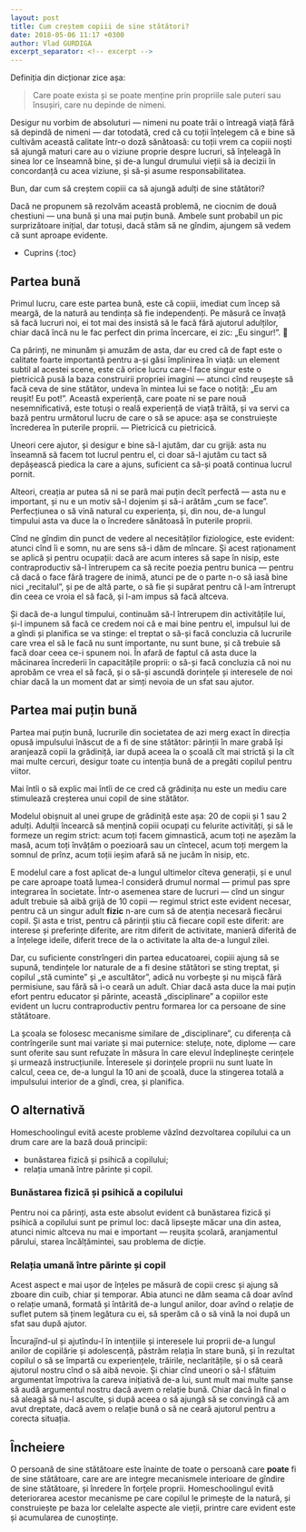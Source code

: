 ```yaml
---
layout: post
title: Cum creștem copiii de sine stătători?
date: 2018-05-06 11:17 +0300
author: Vlad GURDIGA
excerpt_separator: <!-- excerpt -->
---
```

Definiția din dicționar zice așa:

> Care poate exista și se poate menține prin propriile sale puteri sau însușiri,
> care nu depinde de nimeni.

Desigur nu vorbim de absoluturi — nimeni nu poate trăi o întreagă viață fără să
depindă de nimeni — dar totodată, cred că cu toții înțelegem că e bine să
cultivăm această calitate într-o doză sănătoasă: cu toții vrem ca copiii noști
să ajungă maturi care au o viziune proprie despre lucruri, să înțeleagă în sinea
lor ce înseamnă bine, și de-a lungul drumului vieții să ia decizii în
concordanță cu acea viziune, și să-și asume responsabilitatea.

Bun, dar cum să creștem copiii ca să ajungă adulți de sine stătători?

<!-- excerpt -->

Dacă ne propunem să rezolvăm această problemă, ne ciocnim de două chestiuni
— una bună și una mai puțin bună. Ambele sunt probabil un pic surprizătoare
inițial, dar totuși, dacă stăm să ne gîndim, ajungem să vedem că sunt aproape
evidente.

* Cuprins
{:toc}

## Partea bună

Primul lucru, care este partea bună, este că copiii, imediat cum încep să
meargă, de la natură au tendința să fie independenți. Pe măsură ce învață să
facă lucruri noi, ei tot mai des insistă să le facă fără ajutorul adulților,
chiar dacă încă nu le fac perfect din prima încercare, ei zic: „Eu singur!”. 🙂

Ca părinți, ne minunăm și amuzăm de asta, dar eu cred că de fapt este o calitate
foarte importantă pentru a-și găsi împlinirea în viață: un element subtil al
acestei scene, este că orice lucru care-l face singur este o pietricică pusă la
baza construirii propriei imagini — atunci cînd reușește să facă ceva de sine
stătător, undeva în mintea lui se face o notiță: „Eu am reușit! Eu pot!”.
Această experiență, care poate ni se pare nouă nesemnificativă, este totuși
o reală experiență de viață trăită, și va servi ca bază pentru următorul lucru
de care o să se apuce: așa se construiește încrederea în puterile proprii.
— Pietricică cu pietricică.

Uneori cere ajutor, și desigur e bine să-l ajutăm, dar cu grijă: asta nu
înseamnă să facem tot lucrul pentru el, ci doar să-l ajutăm cu tact să
depășească piedica la care a ajuns, suficient ca să-și poată continua lucrul
pornit.

Alteori, creația ar putea să ni se pară mai puțin decît perfectă — asta nu
e important, și nu e un motiv să-l dojenim și să-i arătăm „cum se face”.
Perfecțiunea o să vină natural cu experiența, și, din nou, de-a lungul timpului
asta va duce la o încredere sănătoasă în puterile proprii.

Cînd ne gîndim din punct de vedere al necesităților fiziologice, este evident:
atunci cînd îi e somn, nu are sens să-i dăm de mîncare. Și acest raționament
se aplică și pentru ocupații: dacă are acum interes să sape în nisip, este
contraproductiv să-l întrerupem ca să recite poezia pentru bunica — pentru că
dacă o face fără tragere de inimă, atunci pe de o parte n-o să iasă bine nici
„recitalul”, și pe de altă parte, o să fie și supărat pentru că l-am întrerupt
din ceea ce vroia el să facă, și l-am impus să facă altceva.

Și dacă de-a lungul timpului, continuăm să-l întrerupem din activitățile lui,
și-l impunem să facă ce credem noi că e mai bine pentru el, impulsul lui de
a gîndi și planifica se va stinge: el treptat o să-și facă concluzia că
lucrurile care vrea el să le facă nu sunt importante, nu sunt bune, și că
trebuie să facă doar ceea ce-i spunem noi. În afară de faptul că asta duce la
măcinarea încrederii în capacitățile proprii: o să-și facă concluzia că noi nu
aprobăm ce vrea el să facă, și o să-și ascundă dorințele și interesele de noi
chiar dacă la un moment dat ar simți nevoia de un sfat sau ajutor.

## Partea mai puțin bună

Partea mai puțin bună, lucrurile din societatea de azi merg exact în direcția
opusă impulsului înăscut de a fi de sine stătător: părinții în mare grabă își
aranjează copii la grădiniță, iar după aceea la o școală cît mai strictă și la
cît mai multe cercuri, desigur toate cu intenția bună de a pregăti copilul
pentru viitor.

Mai întîi o să explic mai întîi de ce cred că grădinița nu este un mediu care
stimulează creșterea unui copil de sine stătător.

Modelul obișnuit al unei grupe de grădiniță este așa: 20 de copii și 1 sau
2 adulți. Adulții încearcă să mențină copiii ocupați cu felurite activități, și
să le formeze un regim strict: acum toți facem gimnastică, acum toți ne așezăm
la masă, acum toți învățăm o poezioară sau un cîntecel, acum toți mergem la
somnul de prînz, acum toții ieșim afară să ne jucăm în nisip, etc.

E modelul care a fost aplicat de-a lungul ultimelor cîteva generații, și e unul
pe care aproape toată lumea-l consideră drumul normal — primul pas spre
integrarea în societate. Într-o asemenea stare de lucruri — cînd un singur adult
trebuie să aibă grijă de 10 copii — regimul strict este evident necesar, pentru
că un singur adult **fizic** n-are cum să de atenția necesară fiecărui copil. Și
asta e trist, pentru că părinții știu că fiecare copil este diferit: are
interese și preferințe diferite, are ritm diferit de activitate, manieră
diferită de a înțelege ideile, diferit trece de la o activitate la alta de-a
lungul zilei.

Dar, cu suficiente constrîngeri din partea educatoarei, copiii ajung să se
supună, tendințele lor naturale de a fi desine stătători se sting treptat, și
copilul „stă cuminte” și „e ascultător”, adică nu vorbește și nu mișcă fără
permisiune, sau fără să i-o ceară un adult. Chiar dacă asta duce la mai puțin
efort pentru educator și părinte, această „disciplinare” a copiilor este evident
un lucru contraproductiv pentru formarea lor ca persoane de sine stătătoare.

La școala se folosesc mecanisme similare de „disciplinare”, cu diferența că
contrîngerile sunt mai variate și mai puternice: steluțe, note, diplome — care
sunt oferite sau sunt refuzate în măsura în care elevul îndeplinește cerințele
și urmează instrucțiunile. Înteresele și dorințele proprii nu sunt luate în
calcul, ceea ce, de-a lungul la 10 ani de școală, duce la stingerea totală
a impulsului interior de a gîndi, crea, și planifica.

## O alternativă

Homeschoolingul evită aceste probleme văzînd dezvoltarea copilului ca un drum
care are la bază două principii:

* bunăstarea fizică și psihică a copilului;
* relația umană între părinte și copil.

### Bunăstarea fizică și psihică a copilului

Pentru noi ca părinți, asta este absolut evident că bunăstarea fizică și psihică
a copilului sunt pe primul loc: dacă lipsește măcar una din astea, atunci nimic
altceva nu mai e important — reușita școlară, aranjamentul părului, starea
încălțămintei, sau problema de dicție.

### Relația umană între părinte și copil

Acest aspect e mai ușor de înțeles pe măsură de copii cresc și ajung să zboare
din cuib, chiar și temporar. Abia atunci ne dăm seama că doar avînd o relație
umană, formată și întărită de-a lungul anilor, doar avînd o relație de suflet
putem să ținem legătura cu ei, să sperăm că o să vină la noi după un sfat sau
după ajutor.

Încurajînd-ul și ajutîndu-l în intențiile și interesele lui proprii de-a lungul
anilor de copilărie și adolescență, păstrăm relația în stare bună, și în
rezultat copilul o să se împartă cu experiențele, trăirile, neclaritățile, și
o să ceară ajutorul nostru cînd o să aibă nevoie. Și chiar cînd uneori o să-l
sfătuim argumentat împotriva la careva inițiativă de-a lui, sunt mult mai multe
șanse să audă argumentul nostru dacă avem o relație bună. Chiar dacă în final
o să aleagă să nu-l asculte, și după aceea o să ajungă să se convingă că am avut
dreptate, dacă avem o relație bună o să ne ceară ajutorul pentru a corecta
situația.

## Încheiere

O persoană de sine stătătoare este înainte de toate o persoană care **poate** fi
de sine stătătoare, care are are integre mecanismele interioare de gîndire de
sine stătătoare, și înredere în forțele proprii. Homeschoolingul evită
deteriorarea acestor mecanisme pe care copilul le primește de la natură, și
construiește pe baza lor celelalte aspecte ale vieții, printre care evident este
și acumularea de cunoștințe.

